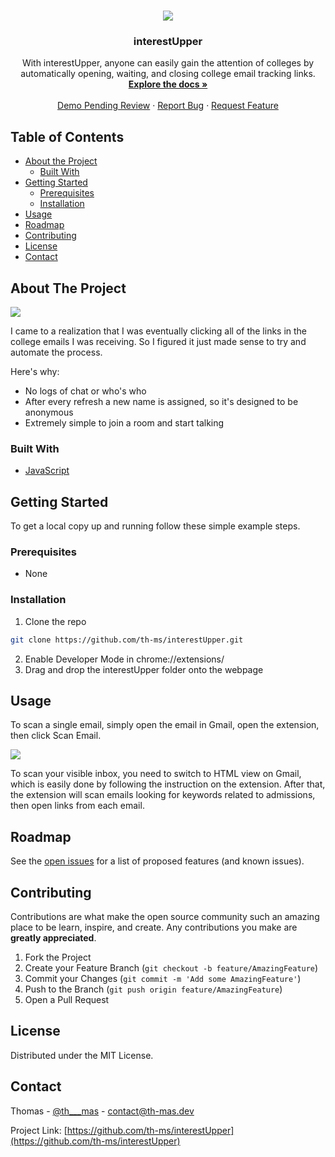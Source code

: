 <!-- PROJECT LOGO -->
<br />
<p align="center">
  <img src="https://media.discordapp.net/attachments/562041975797317643/754175760037576714/upShadow.png?width=256&height=256">
  <h3 align="center">interestUpper</h3>

  <p align="center">
    With interestUpper, anyone can easily gain the attention of colleges by automatically opening, waiting, and closing college email tracking links.
    <br />
    <a href="https://github.com/th-ms/interestUpper"><strong>Explore the docs »</strong></a>
    <br />
    <br />
    <a href="#">Demo Pending Review</a>
    ·
    <a href="https://github.com/th-ms/interestUpper">Report Bug</a>
    ·
    <a href="https://github.com/th-ms/interestUpper">Request Feature</a>
  </p>
</p>



<!-- TABLE OF CONTENTS -->
## Table of Contents

* [About the Project](#about-the-project)
  * [Built With](#built-with)
* [Getting Started](#getting-started)
  * [Prerequisites](#prerequisites)
  * [Installation](#installation)
* [Usage](#usage)
* [Roadmap](#roadmap)
* [Contributing](#contributing)
* [License](#license)
* [Contact](#contact)



<!-- ABOUT THE PROJECT -->
## About The Project

<img src="https://media.discordapp.net/attachments/562041975797317643/754150540094734356/iu_preview1.png?width=960&height=600">

I came to a realization that I was eventually clicking all of the links in the college emails I was receiving. So I figured it just made sense to try and automate the process.

Here's why:
* No logs of chat or who's who
* After every refresh a new name is assigned, so it's designed to be anonymous
* Extremely simple to join a room and start talking

### Built With
* [JavaScript](https://www.javascript.com/)


<!-- GETTING STARTED -->
## Getting Started

To get a local copy up and running follow these simple example steps.

### Prerequisites

* None

### Installation

1. Clone the repo
```sh
git clone https://github.com/th-ms/interestUpper.git
```
2. Enable Developer Mode in chrome://extensions/
3. Drag and drop the interestUpper folder onto the webpage



<!-- USAGE EXAMPLES -->
## Usage

To scan a single email, simply open the email in Gmail, open the extension, then click Scan Email.

<img src="https://media.discordapp.net/attachments/562041975797317643/754148194094547014/preview1.gif">

To scan your visible inbox, you need to switch to HTML view on Gmail, which is easily done by following the instruction on the extension. After that, the extension will scan emails looking for keywords related to admissions, then open links from each email.

<!-- ROADMAP -->
## Roadmap

See the [open issues](https://github.com/th-ms/interestUpper/issues) for a list of proposed features (and known issues).



<!-- CONTRIBUTING -->
## Contributing

Contributions are what make the open source community such an amazing place to be learn, inspire, and create. Any contributions you make are **greatly appreciated**.

1. Fork the Project
2. Create your Feature Branch (`git checkout -b feature/AmazingFeature`)
3. Commit your Changes (`git commit -m 'Add some AmazingFeature'`)
4. Push to the Branch (`git push origin feature/AmazingFeature`)
5. Open a Pull Request



<!-- LICENSE -->
## License

Distributed under the MIT License.



<!-- CONTACT -->
## Contact

Thomas - [@th___mas](https://twitter.com/th___mas) - contact@th-mas.dev

Project Link: [https://github.com/th-ms/interestUpper](https://github.com/th-ms/interestUpper)
